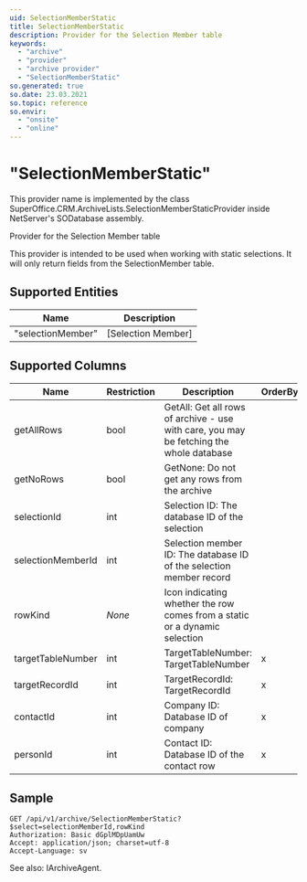 ```yaml
---
uid: SelectionMemberStatic
title: SelectionMemberStatic
description: Provider for the Selection Member table
keywords:
  - "archive"
  - "provider"
  - "archive provider"
  - "SelectionMemberStatic"
so.generated: true
so.date: 23.03.2021
so.topic: reference
so.envir:
  - "onsite"
  - "online"
---
```


# "SelectionMemberStatic"

This provider name is implemented by the class <see cref="T:SuperOffice.CRM.ArchiveLists.SelectionMemberStaticProvider">SuperOffice.CRM.ArchiveLists.SelectionMemberStaticProvider</see> inside NetServer's SODatabase assembly.

Provider for the Selection Member table

This provider is intended to be used when working with static selections.
It will only return fields from the SelectionMember table.

## Supported Entities
| Name | Description |
| ---- | ----- |
|"selectionMember"|[Selection Member]|

## Supported Columns
| Name | Restriction | Description | OrderBy
| ---- | ----- | ------- | ------ |
|getAllRows|bool|GetAll: Get all rows of archive - use with care, you may be fetching the whole database|  |
|getNoRows|bool|GetNone: Do not get any rows from the archive|  |
|selectionId|int|Selection ID: The database ID of the selection|  |
|selectionMemberId|int|Selection member ID: The database ID of the selection member record|  |
|rowKind| *None* |Icon indicating whether the row comes from a static or a dynamic selection|  |
|targetTableNumber|int|TargetTableNumber: TargetTableNumber| x |
|targetRecordId|int|TargetRecordId: TargetRecordId| x |
|contactId|int|Company ID: Database ID of company| x |
|personId|int|Contact ID: Database ID of the contact row| x |

## Sample

```http!
GET /api/v1/archive/SelectionMemberStatic?$select=selectionMemberId,rowKind
Authorization: Basic dGplMDpUamUw
Accept: application/json; charset=utf-8
Accept-Language: sv

```



See also: <see cref="T:SuperOffice.CRM.Services.IArchiveAgent">IArchiveAgent</see>.</p>

